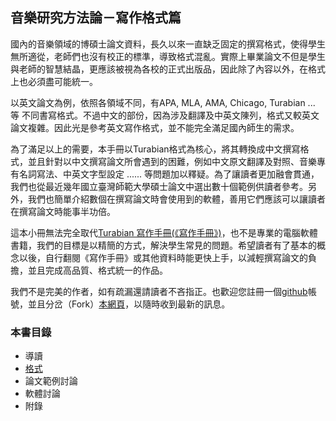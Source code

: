 ## 音樂研究方法論－寫作格式篇

  國內的音樂領域的博碩士論文資料，長久以來一直缺乏固定的撰寫格式，使得學生無所適從，老師們也沒有校正的標準，導致格式混亂。實際上畢業論文不但是學生與老師的智慧結晶，更應該被視為各校的正式出版品，因此除了內容以外，在格式上也必須盡可能統一。
  
  以英文論文為例，依照各領域不同，有APA, MLA, AMA, Chicago, Turabian ... 等 不同書寫格式。不過中文的部份，因為涉及翻譯及中英文陳列，格式又較英文論文複雜。因此光是參考英文寫作格式，並不能完全滿足國內師生的需求。
  
  為了滿足以上的需要，本手冊以Turabian格式為核心，將其轉換成中文撰寫格式，並且針對以中文撰寫論文所會遇到的困難，例如中文原文翻譯及對照、音樂專有名詞寫法、中英文字型設定 ...... 等問題加以釋疑。為了讓讀者更加融會貫通，我們也從最近幾年國立臺灣師範大學碩士論文中選出數十個範例供讀者參考。另外，我們也簡單介紹數個在撰寫論文時會使用到的軟體，善用它們應該可以讓讀者在撰寫論文時能事半功倍。
  
  這本小冊無法完全取代[Turabian 寫作手冊(《寫作手冊》)](http://www.press.uchicago.edu/books/turabian/turabian_citationguide.html)，也不是專業的電腦軟體書籍，我們的目標是以精簡的方式，解決學生常見的問題。希望讀者有了基本的概念以後，自行翻閱《寫作手冊》或其他資料時能更快上手，以減輕撰寫論文的負擔，並且完成高品質、格式統一的作品。
  
  我們不是完美的作者，如有疏漏還請讀者不吝指正。也歡迎您註冊一個[github](https://github.com/)帳號，並且分岔（Fork）[本網頁](https://github.com/askia318/Music-Elements-of-Style)，以隨時收到最新的訊息。

### 本書目錄
- 導讀
- [格式](https://github.com/askia318/Music-Elements-of-Style/blob/master/Style)
- 論文範例討論
- 軟體討論
- 附錄
